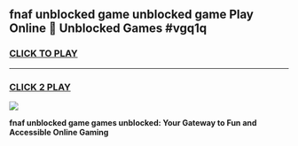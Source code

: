 
## fnaf unblocked game unblocked game Play Online 👋 Unblocked Games #vgq1q
<h3>
<a href="https://premium.freeplayer.one?title=fnaf_unblocked_game&ref=21F">CLICK TO PLAY</a></h3>
<hr>

<h3>
<a href="https://premium.freeplayer.one?title=fnaf_unblocked_game&ref=21F">CLICK 2 PLAY</a>
  
</h3>

<a href="https://premium.freeplayer.one?title=fnaf_unblocked_game&ref=21F/"><img src="https://clearcache.store/games.png"></a>


**fnaf unblocked game games unblocked: Your Gateway to Fun and Accessible Online Gaming**
